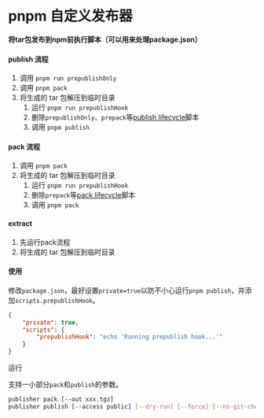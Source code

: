 # pnpm 自定义发布器

**将tar包发布到npm前执行脚本（可以用来处理package.json）**

#### publish 流程
1. 调用 `pnpm run prepublishOnly`
1. 调用 `pnpm pack`
1. 将生成的 tar 包解压到临时目录
   1. 运行 `pnpm run prepublishHook`
   1. 删除`prepublishOnly`、`prepack`等[publish lifecycle](https://docs.npmjs.com/cli/v8/using-npm/scripts#npm-publish)脚本
   1. 调用 `pnpm publish`

#### pack 流程
1. 调用 `pnpm pack`
1. 将生成的 tar 包解压到临时目录
   1. 运行 `pnpm run prepublishHook`
   1. 删除`prepack`等[pack lifecycle](https://docs.npmjs.com/cli/v8/using-npm/scripts#npm-pack)脚本
   1. 调用 `pnpm pack`

#### extract
1. 先运行pack流程
2. 将生成的 tar 包解压到临时目录

#### 使用

修改`package.json`，最好设置`private=true`以防不小心运行`pnpm publish`，并添加`scripts.prepublishHook`。
```json
{
	"private": true,
	"scripts": {
		"prepublishHook": "echo 'Running prepublish hook...'"
	}
}
```

运行

支持一小部分`pack`和`publish`的参数。

```bash
publisher pack [--out xxx.tgz]
publisher publish [--access public] [--dry-run] [--force] [--no-git-checks] [--publish-branch master] [--report-summary] [--tag latest] [--registry https://registry.npmjs.org]
```
